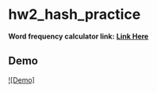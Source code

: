 # hw2_hash_practice

**Word frequency calculator link:** [**Link Here**](https://tmu-arthur-hw2-hash-practice-hw2-data-jkzmtq.streamlit.app/)

## Demo
[![Demo]](https://user-images.githubusercontent.com/86466531/226916555-7b0133b8-5ccc-418b-b167-1f23de1e66c1.webm)

